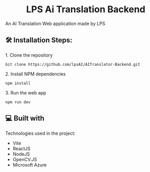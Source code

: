 <h1 align="center" id="title">LPS Ai Translation Backend</h1>

<p id="description">An AI Translation Web application made by LPS</p>

<h2>🛠️ Installation Steps:</h2>

<p>1. Clone the repository</p>

```
Git clone https://github.com/lpsAI/AITranslator-Backend.git
```

<p>2. Install NPM dependencies</p>

```
npm install
```

<p>3. Run the web app</p>

```
npm run dev
```

  
  
<h2>💻 Built with</h2>

Technologies used in the project:

*   Vite
*   ReactJS
*   NodeJS
*   OpenCV.JS
*   Microsoft Azure
